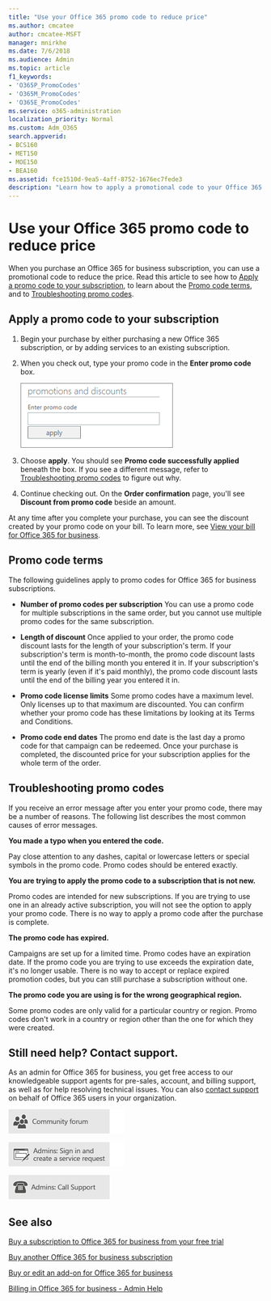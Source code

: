 ```yaml
---
title: "Use your Office 365 promo code to reduce price"
ms.author: cmcatee
author: cmcatee-MSFT
manager: mnirkhe
ms.date: 7/6/2018
ms.audience: Admin
ms.topic: article
f1_keywords:
- 'O365P_PromoCodes'
- 'O365M_PromoCodes'
- 'O365E_PromoCodes'
ms.service: o365-administration
localization_priority: Normal
ms.custom: Adm_O365
search.appverid:
- BCS160
- MET150
- MOE150
- BEA160
ms.assetid: fce1510d-9ea5-4aff-8752-1676ec7fede3
description: "Learn how to apply a promotional code to your Office 365 subscription to reduce price, and how to troubleshoot promo code in case of any error."
---
```


# Use your Office 365 promo code to reduce price

When you purchase an Office 365 for business subscription, you can use a promotional code to reduce the price. Read this article to see how to [Apply a promo code to your subscription](use-a-promo-code.md#BKMK_ApplyPromoCode), to learn about the [Promo code terms](use-a-promo-code.md#__promo_code_terms), and to [Troubleshooting promo codes](use-a-promo-code.md#__troubleshooting_promo_codes).
  
## Apply a promo code to your subscription
<a name="BKMK_ApplyPromoCode"> </a>

1. Begin your purchase by either purchasing a new Office 365 subscription, or by adding services to an existing subscription.
    
2. When you check out, type your promo code in the **Enter promo code** box. 
    
    ![Image of the Enter promo code text box](../media/ed3194b0-47ce-44a8-84de-fd01d005c920.png)
  
3. Choose **apply**. You should see **Promo code successfully applied** beneath the box. If you see a different message, refer to [Troubleshooting promo codes](use-a-promo-code.md#__troubleshooting_promo_codes) to figure out why. 
    
4. Continue checking out. On the **Order confirmation** page, you'll see **Discount from promo code** beside an amount. 
    
At any time after you complete your purchase, you can see the discount created by your promo code on your bill. To learn more, see [View your bill for Office 365 for business](../subscriptions-and-billing/view-your-bill-or-invoice.md).
  
## Promo code terms
<a name="__promo_code_terms"> </a>

The following guidelines apply to promo codes for Office 365 for business subscriptions.
  
- **Number of promo codes per subscription** You can use a promo code for multiple subscriptions in the same order, but you cannot use multiple promo codes for the same subscription. 
    
- **Length of discount** Once applied to your order, the promo code discount lasts for the length of your subscription's term. If your subscription's term is month-to-month, the promo code discount lasts until the end of the billing month you entered it in. If your subscription's term is yearly (even if it's paid monthly), the promo code discount lasts until the end of the billing year you entered it in. 
    
- **Promo code license limits** Some promo codes have a maximum level. Only licenses up to that maximum are discounted. You can confirm whether your promo code has these limitations by looking at its Terms and Conditions. 
    
- **Promo code end dates** The promo end date is the last day a promo code for that campaign can be redeemed. Once your purchase is completed, the discounted price for your subscription applies for the whole term of the order. 
    
## Troubleshooting promo codes
<a name="__troubleshooting_promo_codes"> </a>

If you receive an error message after you enter your promo code, there may be a number of reasons. The following list describes the most common causes of error messages.
  
 **You made a typo when you entered the code.**
  
Pay close attention to any dashes, capital or lowercase letters or special symbols in the promo code. Promo codes should be entered exactly.
  
 **You are trying to apply the promo code to a subscription that is not new.**
  
Promo codes are intended for new subscriptions. If you are trying to use one in an already active subscription, you will not see the option to apply your promo code. There is no way to apply a promo code after the purchase is complete.
  
 **The promo code has expired.**
  
Campaigns are set up for a limited time. Promo codes have an expiration date. If the promo code you are trying to use exceeds the expiration date, it's no longer usable. There is no way to accept or replace expired promotion codes, but you can still purchase a subscription without one.
  
 **The promo code you are using is for the wrong geographical region.**
  
Some promo codes are only valid for a particular country or region. Promo codes don't work in a country or region other than the one for which they were created.
  
## Still need help? Contact support.
<a name="BKMK_ContactSupport"> </a>

As an admin for Office 365 for business, you get free access to our knowledgeable support agents for pre-sales, account, and billing support, as well as for help resolving technical issues. You can also [contact support](https://go.microsoft.com/fwlink/p/?LinkID=518322) on behalf of Office 365 users in your organization. 
  
[![Get help from the Office 365 community forums](../media/12a746cc-184b-4288-908c-f718ce9c4ba5.png)](https://go.microsoft.com/fwlink/p/?LinkId=518605)
  
[![Admins: Sign in and create a service request](../media/10862798-181d-47a5-ae4f-3f8d5a2874d4.png)]( https://go.microsoft.com/fwlink/p/?LinkId=519124)
  
[![Admins: Call Support](../media/9f262e67-e8c9-4fc0-85c2-b3f4cfbc064e.png)](https://go.microsoft.com/fwlink/p/?LinkID=518322)
  
## See also
<a name="BKMK_ContactSupport"> </a>

[Buy a subscription to Office 365 for business from your free trial](../subscriptions-and-billing/buy-a-subscription-from-your-free-trial.md)
  
[Buy another Office 365 for business subscription](../subscriptions-and-billing/buy-another-subscription-0.md)
  
[Buy or edit an add-on for Office 365 for business](../subscriptions-and-billing/buy-or-edit-an-add-on.md)
  
[Billing in Office 365 for business - Admin Help](../subscriptions-and-billing/subscriptions-and-billing.md)

